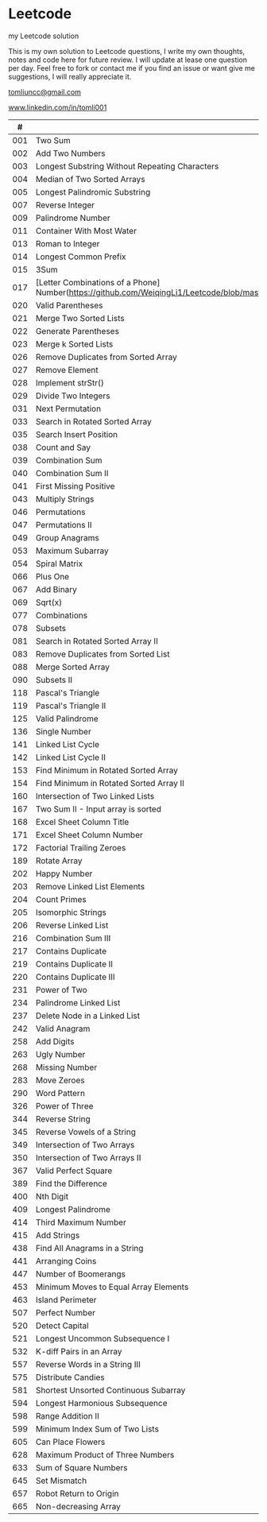 # Leetcode

my Leetcode solution

This is my own solution to Leetcode questions, I write my own thoughts, notes and code here for future review. I will update at lease one question per day. Feel free to fork or contact me if you find an issue or want give me suggestions, I will really appreciate it.

tomliuncc@gmail.com

www.linkedin.com/in/tomli001

| # | Title | Difficulty |
|---| ----- | ---------- |
| 001 | Two Sum | Easy |
| 002 | Add Two Numbers | Medium |
| 003 | Longest Substring Without Repeating Characters | Medium |
| 004 | Median of Two Sorted Arrays | Hard |
| 005 | Longest Palindromic Substring | Medium |
| 007 | Reverse Integer | Easy |
| 009 | Palindrome Number | Easy |
| 011 | Container With Most Water | Medium |
| 013 | Roman to Integer | Easy |
| 014 | Longest Common Prefix | Easy |
| 015 | 3Sum | Medium |
| 017 | [Letter Combinations of a Phone] Number(https://github.com/WeiqingLi1/Leetcode/blob/master/solution/017.Letter%20Combinations%20of%20a%20Phone%20Number.md) | Medium |
| 020 | Valid Parentheses | Easy |
| 021 | Merge Two Sorted Lists | Easy |
| 022 | Generate Parentheses | Medium |
| 023 | Merge k Sorted Lists | Hard |
| 026 | Remove Duplicates from Sorted Array | Easy |
| 027 | Remove Element | Easy |
| 028 | Implement strStr() | Easy |
| 029 | Divide Two Integers | Medium |
| 031 | Next Permutation | Medium |
| 033 | Search in Rotated Sorted Array | Medium |
| 035 | Search Insert Position | Easy |
| 038 | Count and Say | Easy |
| 039 | Combination Sum | Medium |
| 040 | Combination Sum II | Medium |
| 041 | First Missing Positive | Hard |
| 043 | Multiply Strings | Medium |
| 046 | Permutations | Medium |
| 047 | Permutations II | Medium |
| 049 | Group Anagrams | Medium |
| 053 | Maximum Subarray | Easy |
| 054 | Spiral Matrix | Medium |
| 066 | Plus One | Easy |
| 067 | Add Binary | Easy |
| 069 | Sqrt(x) | Easy |
| 077 | Combinations | Medium |
| 078 | Subsets | Medium |
| 081 | Search in Rotated Sorted Array II | Medium |
| 083 | Remove Duplicates from Sorted List | Easy |
| 088 | Merge Sorted Array | Easy |
| 090 | Subsets II | Medium |
| 118 | Pascal's Triangle | Easy |
| 119 | Pascal's Triangle II | Easy |
| 125 | Valid Palindrome | Easy |
| 136 | Single Number | Easy |
| 141 | Linked List Cycle | Easy |
| 142 | Linked List Cycle II | Medium |
| 153 | Find Minimum in Rotated Sorted Array | Medium |
| 154 | Find Minimum in Rotated Sorted Array II | Hard |
| 160 | Intersection of Two Linked Lists | Easy |
| 167 | Two Sum II - Input array is sorted | Easy |
| 168 | Excel Sheet Column Title | Easy |
| 171 | Excel Sheet Column Number | Easy |
| 172 | Factorial Trailing Zeroes | Easy |
| 189 | Rotate Array | Easy |
| 202 | Happy Number | Easy |
| 203 | Remove Linked List Elements | Easy |
| 204 | Count Primes | Easy |
| 205 | Isomorphic Strings | Easy |
| 206 | Reverse Linked List | Easy |
| 216 | Combination Sum III | Medium |
| 217 | Contains Duplicate | Easy |
| 219 | Contains Duplicate II | Easy |
| 220 | Contains Duplicate III | Medium |
| 231 | Power of Two | Easy |
| 234 | Palindrome Linked List | Easy |
| 237 | Delete Node in a Linked List | Easy |
| 242 | Valid Anagram | Easy |
| 258 | Add Digits | Easy |
| 263 | Ugly Number | Easy |
| 268 | Missing Number | Easy |
| 283 | Move Zeroes | Easy |
| 290 | Word Pattern | Easy |
| 326 | Power of Three | Easy |
| 344 | Reverse String | Easy |
| 345 | Reverse Vowels of a String | Easy |
| 349 | Intersection of Two Arrays | Easy |
| 350 | Intersection of Two Arrays II | Easy |
| 367 | Valid Perfect Square | Easy |
| 389 | Find the Difference | Easy |
| 400 | Nth Digit | Medium |
| 409 | Longest Palindrome | Easy |
| 414 | Third Maximum Number | Easy |
| 415 | Add Strings | Easy |
| 438 | Find All Anagrams in a String | Medium |
| 441 | Arranging Coins | Easy |
| 447 | Number of Boomerangs | Easy |
| 453 | Minimum Moves to Equal Array Elements | Easy |
| 463 | Island Perimeter | Easy |
| 507 | Perfect Number | Easy |
| 520 | Detect Capital | Easy |
| 521 | Longest Uncommon Subsequence I  | Easy |
| 532 | K-diff Pairs in an Array | Easy |
| 557 | Reverse Words in a String III | Easy |
| 575 | Distribute Candies | Easy |
| 581 | Shortest Unsorted Continuous Subarray | Easy |
| 594 | Longest Harmonious Subsequence | Easy |
| 598 | Range Addition II | Easy |
| 599 | Minimum Index Sum of Two Lists | Easy |
| 605 | Can Place Flowers | Easy |
| 628 | Maximum Product of Three Numbers | Easy |
| 633 | Sum of Square Numbers | Easy |
| 645 | Set Mismatch | Easy |
| 657 | Robot Return to Origin | Easy |
| 665 | Non-decreasing Array | Easy |


